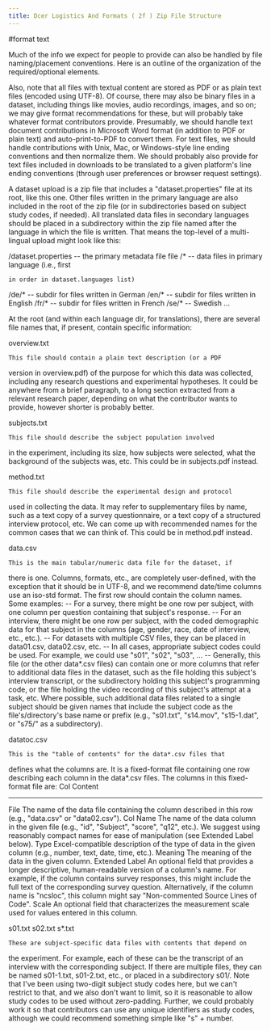 ```yaml
---
title: Dcer Logistics And Formats ( 2f ) Zip File Structure
---
```

#format text

Much of the info we expect for people to provide can also be handled
by file naming/placement conventions.  Here is an outline of the
organization of the required/optional elements.

Also, note that all files with textual content are stored as
PDF or as plain text files (encoded using UTF-8).  Of course, there
may also be binary files in a dataset, including things like movies,
audio recordings, images, and so on; we may give format recommendations
for these, but will probably take whatever format contributors
provide.  Presumably, we should handle text document contributions in
Microsoft Word format (in addition to PDF or plain text) and
auto-print-to-PDF to convert them.  For text files, we should handle
contributions with Unix, Mac, or Windows-style line ending
conventions and then normalize them.  We should
probably also provide for text files included in downloads to be
translated to a given platform's line ending conventions (through
user preferences or browser request settings).

A dataset upload is a zip file that includes a "dataset.properties"
file at its root, like this one.  Other files written in the
primary language are also included in the root of the zip file
(or in subdirectories based on subject study codes, if needed).
All translated data files in secondary languages should be placed in
a subdirectory within the zip file named after the language in which
the file is written.  That means the top-level of a multi-lingual
upload might look like this:

/dataset.properties   -- the primary metadata file file
/*                    -- data files in primary language (i.e., first

    in order in dataset.languages list)

/de/*                 -- subdir for files written in German
/en/*                 -- subdir for files written in English
/fr/*                 -- subdir for files written in French
/se/*                 -- Swedish ...

At the root (and within each language dir, for translations), there are
several file names that, if present, contain specific information:

overview.txt

    This file should contain a plain text description (or a PDF
version in overview.pdf) of the purpose for which this data
was collected, including any research questions and
experimental hypotheses.  It could be anywhere from a brief
paragraph, to a long section extracted from a relevant
research paper, depending on what the contributor wants to
provide, however shorter is probably better.

subjects.txt

    This file should describe the subject population involved
in the experiment, including its size, how subjects were
selected, what the background of the subjects was, etc.
This could be in subjects.pdf instead.

method.txt

    This file should describe the experimental design and protocol
used in collecting the data.  It may refer to supplementary
files by name, such as a text copy of a survey questionnaire,
or a text copy of a structured interview protocol, etc.  We
can come up with recommended names for the common cases that we
can think of.  This could be in method.pdf instead.

data.csv

    This is the main tabular/numeric data file for the dataset, if
there is one.  Columns, formats, etc., are completely user-defined,
with the exception that it should be in UTF-8, and we recommend
date/time columns use an iso-std format.  The first row should
contain the column names.  Some examples:
    --  For a survey, there might be one row per subject, with one
        column per question containing that subject's response.
    --  For an interview, there might be one row per subject, with
        the coded demographic data for that subject in the columns
(age, gender, race, date of interview, etc., etc.).
    --  For datasets with multiple CSV files, they can be placed
        in data01.csv, data02.csv, etc.
    --  In all cases, appropriate subject codes could be used.
        For example, we could use "s01", "s02", "s03", ...
    --  Generally, this file (or the other data*.csv files) can contain
        one or more columns that refer to additional data files in
the dataset, such as the file holding this subject's interview
transcript, or the subdirectory holding this subject's programming
code, or the file holding the video recording of this subject's
attempt at a task, etc.
        Where possible, such additional data files related to a single
subject should be given names that include the subject code as
the file's/directory's base name or prefix (e.g., "s01.txt",
"s14.mov", "s15-1.dat", or "s75/" as a subdirectory).

datatoc.csv

    This is the "table of contents" for the data*.csv files that
defines what the columns are.  It is a fixed-format file containing
one row describing each column in the data*.csv files.  The
columns in this fixed-format file are:
    Col             Content
--------------  --------
File            The name of the data file containing the column
        described in this row (e.g., "data.csv" or "data02.csv").
    Col Name        The name of the data column in the given file (e.g.,
        "id", "Subject", "score", "q12", etc.).  We suggest
using reasonably compact names for ease of manipulation
(see Extended Label below).
    Type            Excel-compatible description of the type of data in
        the given column (e.g., number, text, date, time, etc.).
    Meaning         The meaning of the data in the given column.
Extended Label  An optional field that provides a longer descriptive,
        human-readable version of a column's name.  For example,
if the column contains survey responses, this might
include the full text of the corresponding survey
question. Alternatively, if the column name is "ncsloc",
this column might say "Non-commented Source Lines of
Code".
    Scale           An optional field that characterizes the measurement
        scale used for values entered in this column.

s01.txt
s02.txt
s*.txt

    These are subject-specific data files with contents that depend on
the experiment.  For example, each of these can be the transcript of
an interview with the corresponding subject.  If there are multiple
files, they can be named s01-1.txt, s01-2.txt, etc., or placed in
a subdirectory s01/.
    Note that I've been using two-digit subject study codes here, but
we can't restrict to that, and we also don't want to limit, so it
is reasonable to allow study codes to be used without zero-padding.
Further, we could probably work it so that contributors can use any
unique identifiers as study codes, although we could recommend something
simple like "s" + number.
